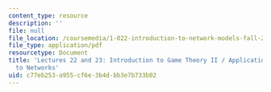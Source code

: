 ```yaml
---
content_type: resource
description: ''
file: null
file_location: /coursemedia/1-022-introduction-to-network-models-fall-2018/c77eb253a955cf6e3b4dbb3e7b733b02_MIT1_022F18_lec22_and_lec23.pdf
file_type: application/pdf
resourcetype: Document
title: 'Lectures 22 and 23: Introduction to Game Theory II / Application of Game Theory
  to Networks'
uid: c77eb253-a955-cf6e-3b4d-bb3e7b733b02
---
```

